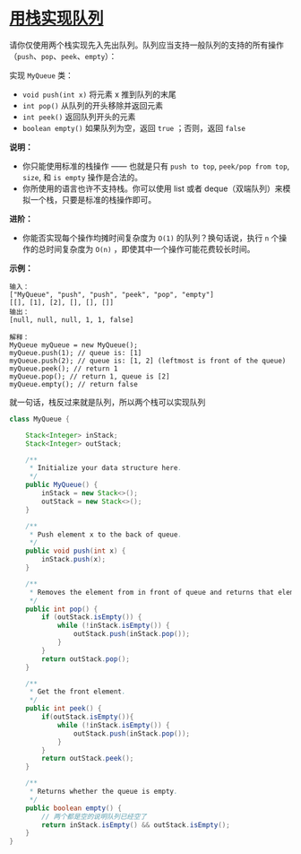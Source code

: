 # [用栈实现队列](https://leetcode-cn.com/problems/implement-queue-using-stacks/)

请你仅使用两个栈实现先入先出队列。队列应当支持一般队列的支持的所有操作（`push`、`pop`、`peek`、`empty`）：

实现 `MyQueue` 类：

- `void push(int x)` 将元素 x 推到队列的末尾
- `int pop()` 从队列的开头移除并返回元素
- `int peek()` 返回队列开头的元素
- `boolean empty()` 如果队列为空，返回 `true` ；否则，返回 `false`

 

**说明：**

- 你只能使用标准的栈操作 —— 也就是只有 `push to top`, `peek/pop from top`, `size`, 和 `is empty` 操作是合法的。
- 你所使用的语言也许不支持栈。你可以使用 list 或者 deque（双端队列）来模拟一个栈，只要是标准的栈操作即可。

**进阶：**

- 你能否实现每个操作均摊时间复杂度为 `O(1)` 的队列？换句话说，执行 `n` 个操作的总时间复杂度为 `O(n)` ，即使其中一个操作可能花费较长时间。

**示例：**

```
输入：
["MyQueue", "push", "push", "peek", "pop", "empty"]
[[], [1], [2], [], [], []]
输出：
[null, null, null, 1, 1, false]

解释：
MyQueue myQueue = new MyQueue();
myQueue.push(1); // queue is: [1]
myQueue.push(2); // queue is: [1, 2] (leftmost is front of the queue)
myQueue.peek(); // return 1
myQueue.pop(); // return 1, queue is [2]
myQueue.empty(); // return false
```



就一句话，栈反过来就是队列，所以两个栈可以实现队列



```java
class MyQueue {

    Stack<Integer> inStack;
    Stack<Integer> outStack;

    /**
     * Initialize your data structure here.
     */
    public MyQueue() {
        inStack = new Stack<>();
        outStack = new Stack<>();
    }

    /**
     * Push element x to the back of queue.
     */
    public void push(int x) {
        inStack.push(x);
    }

    /**
     * Removes the element from in front of queue and returns that element.
     */
    public int pop() {
        if (outStack.isEmpty()) {
            while (!inStack.isEmpty()) {
                outStack.push(inStack.pop());
            }
        }
        return outStack.pop();
    }

    /**
     * Get the front element.
     */
    public int peek() {
        if(outStack.isEmpty()){
            while (!inStack.isEmpty()) {
                outStack.push(inStack.pop());
            }
        }
        return outStack.peek();
    }

    /**
     * Returns whether the queue is empty.
     */
    public boolean empty() {
        // 两个都是空的说明队列已经空了
        return inStack.isEmpty() && outStack.isEmpty();
    }
}
```

